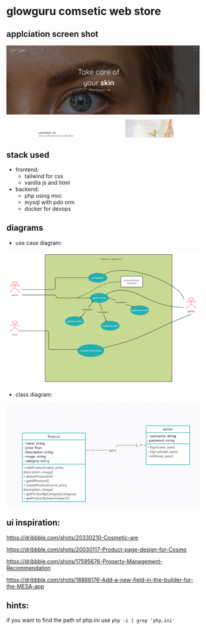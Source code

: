 # glowguru comsetic web store

## applciation screen shot

![home screen shot](Screenshot_2023-01-04_22-36-02.png)

## stack used
 - frontend:
    - tailwind for css
    - vanilla js and html
 - backend:
    - php using mvc
    - mysql with pdo orm
    - docker for devops

## diagrams

- use case diagram:

![diagram use case](use-case.png)

- class diagram:

![diagram class](class.png)

## ui inspiration:

   https://dribbble.com/shots/20330210-Cosmetic-are

   https://dribbble.com/shots/20030117-Product-page-design-for-Cosmo
   
   https://dribbble.com/shots/17595676-Property-Management-Recommendation

   https://dribbble.com/shots/18866176-Add-a-new-field-in-the-builder-for-the-MESA-app

## hints:

if you want to find the path of php.ini use ```php -i | grep 'php.ini'```
